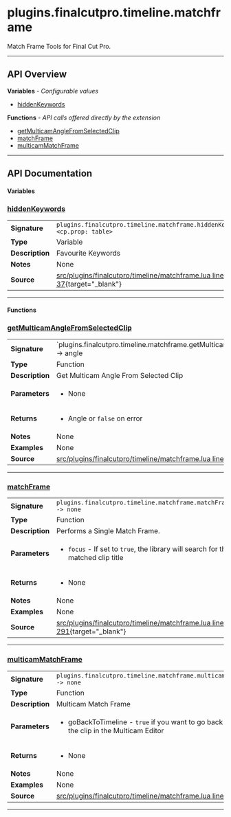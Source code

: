 # plugins.finalcutpro.timeline.matchframe

Match Frame Tools for Final Cut Pro.

---

## API Overview
**Variables** - _Configurable values_
 * [hiddenKeywords](#hiddenkeywords)

**Functions** - _API calls offered directly by the extension_
 * [getMulticamAngleFromSelectedClip](#getmulticamanglefromselectedclip)
 * [matchFrame](#matchframe)
 * [multicamMatchFrame](#multicammatchframe)


---

## API Documentation

#### Variables


### [hiddenKeywords](#hiddenkeywords)

|                                             |                                                                                     |
| --------------------------------------------|-------------------------------------------------------------------------------------|
| **Signature**                               | `plugins.finalcutpro.timeline.matchframe.hiddenKeywords <cp.prop: table>`                                                                    |
| **Type**                                    | Variable                                                                     |
| **Description**                             | Favourite Keywords                                                                     |
| **Notes**                                   | None |
| **Source**                                  | [src/plugins/finalcutpro/timeline/matchframe.lua line 37](https://github.com/CommandPost/CommandPost/blob/develop/src/plugins/finalcutpro/timeline/matchframe.lua#L37){target="_blank"} |

---

#### Functions


### [getMulticamAngleFromSelectedClip](#getmulticamanglefromselectedclip)

|                                             |                                                                                     |
| --------------------------------------------|-------------------------------------------------------------------------------------|
| **Signature**                               | `plugins.finalcutpro.timeline.matchframe.getMulticamAngleFromSelectedClip() -> angle | boolean`                                                                    |
| **Type**                                    | Function                                                                     |
| **Description**                             | Get Multicam Angle From Selected Clip                                                                     |
| **Parameters**                              | <ul><li>None</li></ul> |
| **Returns**                                 | <ul><li>Angle or `false` on error</li></ul>          |
| **Notes**                                   | None |
| **Examples**                                | None |
| **Source**                                  | [src/plugins/finalcutpro/timeline/matchframe.lua line 153](https://github.com/CommandPost/CommandPost/blob/develop/src/plugins/finalcutpro/timeline/matchframe.lua#L153){target="_blank"} |

---


### [matchFrame](#matchframe)

|                                             |                                                                                     |
| --------------------------------------------|-------------------------------------------------------------------------------------|
| **Signature**                               | `plugins.finalcutpro.timeline.matchframe.matchFrame() -> none`                                                                    |
| **Type**                                    | Function                                                                     |
| **Description**                             | Performs a Single Match Frame.                                                                     |
| **Parameters**                              | <ul><li>`focus`  - If set to `true`, the library will search for the matched clip title</li></ul> |
| **Returns**                                 | <ul><li>None</li></ul>          |
| **Notes**                                   | None |
| **Examples**                                | None |
| **Source**                                  | [src/plugins/finalcutpro/timeline/matchframe.lua line 291](https://github.com/CommandPost/CommandPost/blob/develop/src/plugins/finalcutpro/timeline/matchframe.lua#L291){target="_blank"} |

---


### [multicamMatchFrame](#multicammatchframe)

|                                             |                                                                                     |
| --------------------------------------------|-------------------------------------------------------------------------------------|
| **Signature**                               | `plugins.finalcutpro.timeline.matchframe.multicamMatchFrame(goBackToTimeline) -> none`                                                                    |
| **Type**                                    | Function                                                                     |
| **Description**                             | Multicam Match Frame                                                                     |
| **Parameters**                              | <ul><li>goBackToTimeline - `true` if you want to go back to the timeline after opening the clip in the Multicam Editor</li></ul> |
| **Returns**                                 | <ul><li>None</li></ul>          |
| **Notes**                                   | None |
| **Examples**                                | None |
| **Source**                                  | [src/plugins/finalcutpro/timeline/matchframe.lua line 42](https://github.com/CommandPost/CommandPost/blob/develop/src/plugins/finalcutpro/timeline/matchframe.lua#L42){target="_blank"} |

---


